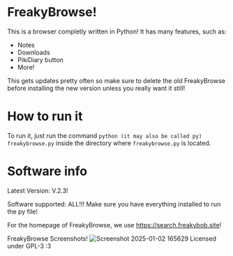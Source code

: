 # FreakyBrowse!
This is a browser completly written in Python! It has many features, such as:
- Notes
- Downloads
- PikiDiary button
- More!

This gets updates pretty often so make sure to delete the old FreakyBrowse before installing the new version unless you really want it still!

# How to run it 
To run it, just run the command `python (it may also be called py) freakybrowse.py` inside the directory where `freakybrowse.py` is located.
# Software info
Latest Version: V.2.3!

Software supported: ALL!!! Make sure you have everything installed to run the py file!

For the homepage of FreakyBrowse, we use https://search.freakybob.site!

FreakyBrowse Screenshots! 
![Screenshot 2025-01-02 165629](https://github.com/user-attachments/assets/263b9bc1-2f62-40f9-973e-756f8b0c8f64)
Licensed under GPL-3 :3
